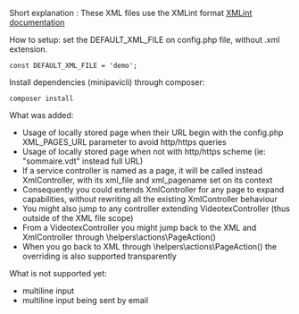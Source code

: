 Short explanation : 
These XML files use the XMLint format
[XMLint documentation](https://raw.githubusercontent.com/ludosevilla/minipaviCli/master/XMLint/XMLint-doc.pdf)


How to setup:
set the DEFAULT_XML_FILE on config.php file, without .xml extension.
```
const DEFAULT_XML_FILE = 'demo';
```

Install dependencies (minipavicli) through composer:
```
composer install
```


What was added:
- Usage of locally stored page when their URL begin with the config.php XML_PAGES_URL parameter to avoid http/https queries
- Usage of locally stored page when not with http/https scheme (ie: "sommaire.vdt" instead full URL)
- If a service controller is named as a page, it will be called instead XmlController, with its xml_file and xml_pagename set on its context
- Consequently you could extends XmlController for any page to expand capabilities, without rewriting all the existing XmlController behaviour
- You might also jump to any controller extending VideotexController (thus outside of the XML file scope)
- From a VideotexController you might jump back to the XML and XmlController through \helpers\actions\PageAction()
- When you go back to XML through \helpers\actions\PageAction() the overriding is also supported transparently


What is not supported yet:
- multiline input
- multiline input being sent by email
